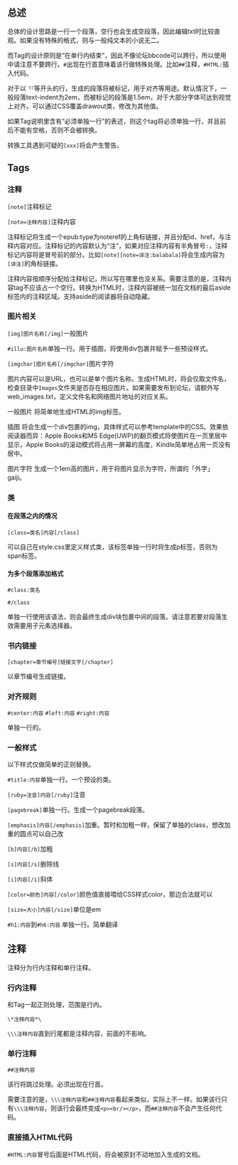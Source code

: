 ## 总述

总体的设计思路是一行一个段落，空行也会生成空段落，因此编辑txt时比较直观。如果没有特殊的格式，则与一般纯文本的小说无二。

而Tag的设计原则是“在单行内结束”，因此不像论坛bbcode可以跨行，所以使用中请注意不要跨行。`#`出现在行首意味着该行做特殊处理。比如`##`注释，`#HTML:`插入代码。

对于以`「『`等开头的行，生成的段落将被标记，用于对齐等用途。默认情况下，一般段落text-indent为2em，而被标记的段落是1.5em，对于大部分字体可达到视觉上对齐。可以通过CSS覆盖drawout类，修改为其他值。

如果Tag说明里含有“必须单独一行”的表述，则这个tag将必须单独一行，并且前后不能有空格，否则不会被转换。

转换工具遇到可疑的```[xxx]```将会产生警告。



## Tags

### 注释

`[note]`注释标记

`[note=注释内容]`注释内容

注释标记将生成一个epub:type为noteref的上角标链接，并且分配id、href，与注释内容对应。注释标记的内容默认为“注”，如果对应注释内容有半角冒号`:`，注释标记内容将是冒号前的部分。比如`[note][note=译注:balabala]`将会生成内容为`[译注]`的角标链接。

注释内容按顺序分配给注释标记，所以写在哪里也没关系。需要注意的是，注释内容tag不应该占一个空行。转换为HTML时，注释内容被统一加在文档的最后aside标签内的注释区域。支持aside的阅读器将自动隐藏。

### 图片相关

`[img]图片名称[/img]`一般图片

`#illu:图片名称`单独一行。用于插图，将使用div包裹并赋予一些预设样式。

`[imgchar]图片名称[/imgchar]`图片字符

图片内容可以是URL，也可以是单个图片名称。生成HTML时，将会仅取文件名，检查目录中`Images`文件夹是否存在相应图片。如果需要发布到论坛，请额外写web_images.txt，定义文件名和网络图片地址的对应关系。

一般图片 将简单地生成HTML的img标签。

插图 将会生成一个div包裹的img，具体样式可以参考template中的CSS。效果依阅读器而异：Apple Books和MS Edge(UWP)的翻页模式将使图片在一页里居中显示，Apple Books的滚动模式将占用一屏幕的高度，Kindle简单地占用一页没有居中。

图片字符 生成一个1em高的图片，用于将图片显示为字符，所谓的「外字」gaiji。

### 类

#### 在段落之内的情况

`[class=类名]内容[/class]`

可以自己在style.css里定义样式类，该标签单独一行时将生成p标签，否则为span标签。

#### 为多个段落添加格式

`#class:类名`

`#/class`

单独一行使用该语法，则会最终生成div块包裹中间的段落。请注意若要对段落生效需要用子元素选择器。

### 书内链接

`[chapter=章节编号]链接文字[/chapter]`

以章节编号生成链接。

### 对齐规则

`#center:内容`
`#left:内容`
`#right:内容`

单独一行的。


### 一般样式

以下样式仅做简单的正则替换。

`#title:内容`单独一行。一个预设的类。

`[ruby=注音]内容[/ruby]`注音

`[pagebreak]`单独一行。生成一个pagebreak段落。

`[emphasis]内容[/emphasis]`加重。暂时和加粗一样，保留了单独的class，想改加重的圆点可以自己改

`[b]内容[/b]`加粗

`[s]内容[/s]`删除线

`[i]内容[/i]`斜体

`[color=颜色]内容[/color]`颜色值直接喂给CSS样式color，那边合法就可以

`[size=大小]内容[/size]`单位是em

`#h1:内容`到`#h6:内容` 单独一行。简单翻译


## 注释
注释分为行内注释和单行注释。

### 行内注释

和Tag一起正则处理，范围是行内。

`\*注释内容*\`

`\\\注释内容`直到行尾都是注释内容，前面的不影响。

### 单行注释

`##注释内容`

该行将跳过处理。必须出现在行首。

需要注意的是，`\\\注释内容`和`##注释内容`看起来类似，实际上不一样。如果该行只有`\\\注释内容`，则该行会最终变成`<p><br/></p>`，而`##注释内容`不会产生任何代码。

### 直接插入HTML代码

`#HTML:内容`冒号后面是HTML代码，将会被原封不动地加入生成的文档。